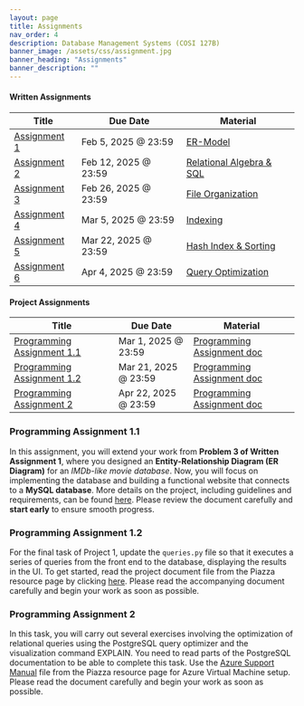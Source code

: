 ```yaml
---
layout: page
title: Assignments
nav_order: 4
description: Database Management Systems (COSI 127B)
banner_image: /assets/css/assignment.jpg
banner_heading: "Assignments"
banner_description: ""
---
```


<div class="assignments">
    <div class="written">
        <h4><strong>Written Assignments</strong></h4>
        <table>
        <thead>
            <tr>
            <th>Title</th>
            <th>Due Date</th>
            <th>Material</th>
            </tr>
        </thead>
        <tbody>
            <tr>
            <td><a href="https://www.gradescope.com/courses/935039" target="_blank">Assignment 1</a></td>
            <td>Feb 5, 2025 @ 23:59</td>
            <td><a href="https://piazza.com/class_profile/get_resource/m5be2anlyef17z/m6azk0rbx9l2c3" target="_blank">ER-Model</a></td>
            </tr>
            <tr>
            <td><a href="https://www.gradescope.com/courses/935039" target="_blank">Assignment 2</a></td>
            <td>Feb 12, 2025 @ 23:59</td>
            <td><a href="https://piazza.com/class_profile/get_resource/m5be2anlyef17z/m6s2n3y1lvp1f3" target="_blank">Relational Algebra & SQL</a></td>
            </tr>
            <tr>
            <td><a href="https://www.gradescope.com/courses/935039" target="_blank">Assignment 3</a></td>
            <td>Feb 26, 2025 @ 23:59</td>
            <td><a href="https://piazza.com/class_profile/get_resource/m5be2anlyef17z/m71bt1oxv6yr" target="_blank">File Organization</a></td>
            </tr>
            <tr>
            <td><a href="https://www.gradescope.com/courses/93503" target="_blank">Assignment 4</a></td>
            <td>Mar 5, 2025 @ 23:59</td>
            <td><a href="https://piazza.com/class_profile/get_resource/m5be2anlyef17z/m7ladjsspjb7y" target="_blank">Indexing</a></td>
            </tr>
            <tr>
            <td><a href="https://www.gradescope.com/courses/93503" target="_blank">Assignment 5</a></td>
            <td>Mar 22, 2025 @ 23:59</td>
            <td><a href="https://piazza.com/class_profile/get_resource/m5be2anlyef17z/m86kmq7n3gq78" target="_blank">Hash Index & Sorting</a></td>
            </tr>
            <tr>
            <td><a href="https://www.gradescope.com/courses/93503" target="_blank">Assignment 6</a></td>
            <td>Apr 4, 2025 @ 23:59</td>
            <td><a href="https://piazza.com/class_profile/get_resource/m5be2anlyef17z/m8j0mpa9cmb144" target="_blank">Query Optimization</a></td>
            </tr>
            <!--tr>
            <td><a href="https://www.gradescope.com/courses/655731" target="_blank">Assignment 4</a></td>
            <td>Feb 26, 2024 @ 23:59</td>
            <td><a href="https://piazza.com/class_profile/get_resource/lqgumfk5p7c3yl/lse5z0qpyve1l" target="_blank">Normalization</a></td>
            </tr>
            <tr>
            <td><a href="https://www.gradescope.com/courses/655731" target="_blank">Assignment 5A</a></td>
            <td>Mar 05, 2024 @ 23:59</td>
            <td><a href="https://piazza.com/class_profile/get_resource/lqgumfk5p7c3yl/lt60ian4fmw3en" target="_blank">File Organization</a></td>
            </tr>
            <tr>
            <td><a href="https://www.gradescope.com/courses/655731" target="_blank">Assignment 5B</a></td>
            <td>Mar 23, 2024 @ 23:59</td>
            <td><a href="https://piazza.com/class_profile/get_resource/lqgumfk5p7c3yl/ltrynfsz9cd6k" target="_blank">Indexing And Sorting</a></td>
            </tr>
            <tr>
            <td><a href="https://www.gradescope.com/courses/655731" target="_blank">Assignment 6</a></td>
            <td>Apr 05, 2024 @ 23:59</td>
            <td><a href="https://piazza.com/class_profile/get_resource/lqgumfk5p7c3yl/lu944ja3hs378h" target="_blank">Query Optimization</a></td>
            </tr>-->
        </tbody>
        </table>
    </div>
    <div class="programming">
        <h4><strong>Project Assignments</strong></h4>
        <table>
        <thead>
            <tr>
            <th>Title</th>
            <th>Due Date</th>
            <th>Material</th>
            </tr>
        </thead>
        <tbody>
            <tr>
            <td><a href="https://www.gradescope.com/courses/935039" target="_blank">Programming Assignment 1.1</a></td>
            <td>Mar 1, 2025 @ 23:59</td>
            <td><a href="https://piazza.com/class_profile/get_resource/m5be2anlyef17z/m6xnr2xl6ic6wr" target="_blank">Programming Assignment doc</a></td>
            </tr>
            <tr>
            <td><a href="https://www.gradescope.com/courses/935039" target="_blank">Programming Assignment 1.2</a></td>
            <td>Mar 21, 2025 @ 23:59</td>
            <td><a href="https://piazza.com/class_profile/get_resource/m5be2anlyef17z/m7tlkmb37n961o" target="_blank">Programming Assignment doc</a></td>
            </tr>
            <!-- tr>
            <td><a href="https://www.gradescope.com/courses/655731" target="_blank">Project 1.3</a></td>
            <td>Mar 21, 2024 @ 23:59</td>
            <td><a href="https://piazza.com/class_profile/get_resource/lqgumfk5p7c3yl/ltezc4ifrw5sn" target="_blank">Project doc</a></td>
            </tr> -->
            <tr>
            <td><a href="https://www.gradescope.com/courses/935039" target="_blank">Programming Assignment 2</a></td>
            <td>Apr 22, 2025 @ 23:59</td>
            <td><a href="https://piazza.com/class_profile/get_resource/m5be2anlyef17z/m8olj4qn2l83qm" target="_blank">Programming Assignment doc</a></td>
            </tr>
        </tbody>
        </table>
        <h3><strong>Programming Assignment 1.1</strong></h3>
        <p>In this assignment, you will extend your work from <strong>Problem 3 of Written Assignment 1</strong>, where you designed an <strong>Entity-Relationship Diagram (ER Diagram)</strong> for an <em>IMDb-like movie database</em>. Now, you will focus on implementing the database and building a functional website that connects to a <strong>MySQL database</strong>. More details on the project, including guidelines and requirements, can be found 
        <a href="https://piazza.com/class_profile/get_resource/m5be2anlyef17z/m6xnr2xl6ic6wr" target="_blank">here</a>. 
        Please review the document carefully and <strong>start early</strong> to ensure smooth progress.</p>
        <h3><strong>Programming Assignment 1.2</strong></h3>
        <p> For the final task of Project 1, update the <code>queries.py</code> file so that it executes a series of
            queries from the front end to the database, displaying the results in the UI. To get started, read the
            project document file from the Piazza resource page by clicking <a
                href="https://piazza.com/class_profile/get_resource/m5be2anlyef17z/m7tlkmb37n961o"
                target="_blank">here</a>. Please read the accompanying document carefully and begin your work as soon as
            possible. </p>
        <!-- h3><strong>Project 1.3</strong></h3>
        <p>For your final task of Project 1, update your application to execute a series of queries from the front end to the database, displaying the query results in the UI. Use the <a href="https://piazza.com/class_profile/get_resource/lqgumfk5p7c3yl/lteyll8wewt200" target="_blank">PA_1_3_data.zip</a> file from the Piazza resource page for database setup. A helpful video demonstrating how to load your tables using PhpMyAdmin is also available on Piazza. For comprehensive project details, refer to the project information document <a href="https://piazza.com/class_profile/get_resource/lqgumfk5p7c3yl/ltezc4ifrw5sn" target="_blank">here</a>. Please read the document carefully and begin your work as soon as possible.</p> -->
        <h3><strong>Programming Assignment 2</strong></h3>
        <p>In this task, you will carry out several exercises involving the optimization of relational queries using the PostgreSQL query optimizer and the visualization command EXPLAIN. You need to read parts of the PostgreSQL documentation to be able to complete this task. Use the <a href="https://piazza.com/class_profile/get_resource/m5be2anlyef17z/m8m1qaa9ssj62z" target="_blank">Azure Support Manual</a> file from the Piazza resource page for Azure Virtual Machine setup. Please read the document carefully and begin your work as soon as possible.</p>
    <!-- </div>
</div> -->
